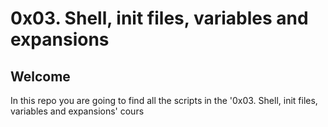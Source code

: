 # 0x03. Shell, init files, variables and expansions

## Welcome

In this repo you are going to find all the scripts in the '0x03. Shell, init files, variables and expansions' cours
